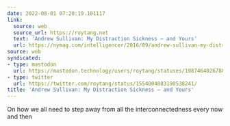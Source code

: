 ```yaml
---
date: 2022-08-01 07:20:19.101117
link:
  source: web
  source_url: https://roytang.net
  text: 'Andrew Sullivan: My Distraction Sickness — and Yours'
  url: https://nymag.com/intelligencer/2016/09/andrew-sullivan-my-distraction-sickness-and-yours.html
source: web
syndicated:
- type: mastodon
  url: https://mastodon.technology/users/roytang/statuses/108746402678038579
- type: twitter
  url: https://twitter.com/roytang/status/1554004083190538241/
title: 'Andrew Sullivan: My Distraction Sickness — and Yours'
---
```


On how we all need to step away from all the interconnectedness every now and then